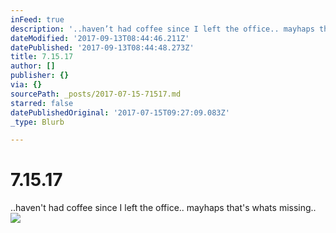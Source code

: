 ```yaml
---
inFeed: true
description: '..haven’t had coffee since I left the office.. mayhaps that''s whats missing.. '
dateModified: '2017-09-13T08:44:46.211Z'
datePublished: '2017-09-13T08:44:48.273Z'
title: 7.15.17
author: []
publisher: {}
via: {}
sourcePath: _posts/2017-07-15-71517.md
starred: false
datePublishedOriginal: '2017-07-15T09:27:09.083Z'
_type: Blurb

---
```

# 7.15.17

..haven't had coffee since I left the office.. mayhaps that's whats missing.. ![](https://the-grid-user-content.s3-us-west-2.amazonaws.com/7c6e25d5-12c9-4972-9934-ece2422d85fc.png)